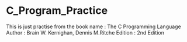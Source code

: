 # C_Program_Practice
This is just practise from the book name : The C Programming Language
Author : Brain W. Kernighan, Dennis M.Ritche
Edition : 2nd Edition

